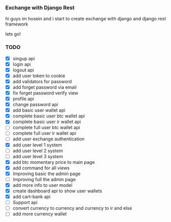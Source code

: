 ### Exchange with Django Rest
hi guys im hosein and i start to create exchange with django and django rest framework

lets go!

### TODO
- [x] singup api
- [x] login api
- [x] logout api
- [x] add user token to cookie
- [x] add validators for password
- [x] add forget password via email
- [x] fix forget password verify view
- [x] profile api
- [x] change password api
- [x] add basic user wallet api
- [x] complete basic user btc wallet api
- [x] complete basic user ir wallet api
- [ ] complete full user btc wallet api
- [ ] complete full user ir wallet api
- [ ] add user exchange authentication
- [x] add user level 1 system
- [ ] add user level 2 system
- [ ] add user level 3 system
- [x] add btc momentary price to main page
- [x] add command for all views
- [x] Improving basic the admin page
- [ ] Improving full the admin page
- [x] add more info to user model
- [x] create dashboard api to show user wallets
- [x] add cart-bank api
- [ ] Support api
- [ ] convert currency to currency and currency to ir and else
- [ ] add more currency wallet
